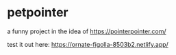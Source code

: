 # petpointer

a funny project in the idea of https://pointerpointer.com/


test it out here: https://ornate-figolla-8503b2.netlify.app/
